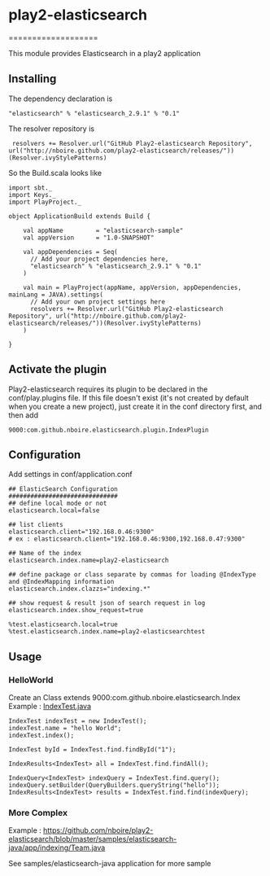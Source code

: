 # play2-elasticsearch
===================

This module provides Elasticsearch in a play2 application 

## Installing

The dependency declaration is

```
"elasticsearch" % "elasticsearch_2.9.1" % "0.1"
```
The resolver repository is 

```
 resolvers += Resolver.url("GitHub Play2-elasticsearch Repository", url("http://nboire.github.com/play2-elasticsearch/releases/"))(Resolver.ivyStylePatterns)
```

So the Build.scala looks like 
```
import sbt._
import Keys._
import PlayProject._

object ApplicationBuild extends Build {

    val appName         = "elasticsearch-sample"
    val appVersion      = "1.0-SNAPSHOT"

    val appDependencies = Seq(
      // Add your project dependencies here,
      "elasticsearch" % "elasticsearch_2.9.1" % "0.1"
    )

    val main = PlayProject(appName, appVersion, appDependencies, mainLang = JAVA).settings(
      // Add your own project settings here      
      resolvers += Resolver.url("GitHub Play2-elasticsearch Repository", url("http://nboire.github.com/play2-elasticsearch/releases/"))(Resolver.ivyStylePatterns)
    )

}
```


## Activate the plugin

Play2-elasticsearch requires its plugin to be declared in the conf/play.plugins file.  If this file doesn't exist (it's not created by default when you create a new project),
just create it in the conf directory first, and then add

```
9000:com.github.nboire.elasticsearch.plugin.IndexPlugin
```

## Configuration
Add settings in conf/application.conf

```
## ElasticSearch Configuration
##############################
## define local mode or not
elasticsearch.local=false

## list clients
elasticsearch.client="192.168.0.46:9300"
# ex : elasticsearch.client="192.168.0.46:9300,192.168.0.47:9300"

## Name of the index
elasticsearch.index.name=play2-elasticsearch

## define package or class separate by commas for loading @IndexType and @IndexMapping information
elasticsearch.index.clazzs="indexing.*"

## show request & result json of search request in log
elasticsearch.index.show_request=true

%test.elasticsearch.local=true
%test.elasticsearch.index.name=play2-elasticsearchtest
```

## Usage

### HelloWorld
Create an Class extends 9000:com.github.nboire.elasticsearch.Index
Example : [IndexTest.java](https://github.com/nboire/play2-elasticsearch/blob/master/samples/elasticsearch-java/app/indexing/IndexTest.java)

```
IndexTest indexTest = new IndexTest();
indexTest.name = "hello World";
indexTest.index();

IndexTest byId = IndexTest.find.findById("1");

IndexResults<IndexTest> all = IndexTest.find.findAll();

IndexQuery<IndexTest> indexQuery = IndexTest.find.query();
indexQuery.setBuilder(QueryBuilders.queryString("hello"));
IndexResults<IndexTest> results = IndexTest.find.find(indexQuery);

```

### More Complex
Example : https://github.com/nboire/play2-elasticsearch/blob/master/samples/elasticsearch-java/app/indexing/Team.java

See samples/elasticsearch-java application for more sample